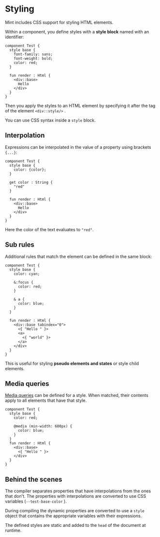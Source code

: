 # Styling

Mint includes CSS support for styling HTML elements.

Within a component, you define styles with a **style block** named with an identifier:

```text
component Test {
  style base {
    font-family: sans;
    font-weight: bold;
    color: red;
  }

  fun render : Html {
    <div::base>
      Hello
    </div>
  }
}
```

Then you apply the styles to an HTML element by specifying it after the tag of the element `<div::style/>` .

You can use CSS syntax inside a `style` block.

## Interpolation

Expressions can be interpolated in the value of a property using brackets `{...}`:

```text
component Test {
  style base {
    color: {color};
  }

  get color : String {
    "red"
  }

  fun render : Html {
    <div::base>
      Hello
    </div>
  }
}
```

Here the color of the text evaluates to `"red"`.

## Sub rules

Additional rules that match the element can be defined in the same block:

```text
component Test {
  style base {
    color: cyan;

    &:focus {
      color: red;
    }

    & a {
      color: blue;
    }
  }

  fun render : Html {
    <div::base tabindex="0">
      <{ "Hello " }>
      <a>
        <{ "world" }>
      </a>
    </div>
  }
}
```

This is useful for styling **pseudo elements and states** or style child elements.

## Media queries

[Media queries](https://www.w3.org/TR/css3-mediaqueries/) can be defined for a style. When matched, their contents apply to all elements that have that style.

```text
component Test {
  style base {
    color: red;

    @media (min-width: 600px) {
      color: blue;
    }
  }
  fun render : Html {
    <div::base>
      <{ "Hello " }>  
    </div>
  }
}
```

## Behind the scenes

The compiler separates properties that have interpolations from the ones that don't. The properties with interpolations are converted to use CSS variables \(`--test-base-color` \).

During compiling the dynamic properties are converted to use a `style` object that contains the appropriate variables with their expressions.

The defined styles are static and added to the `head` of the document at runtime.

